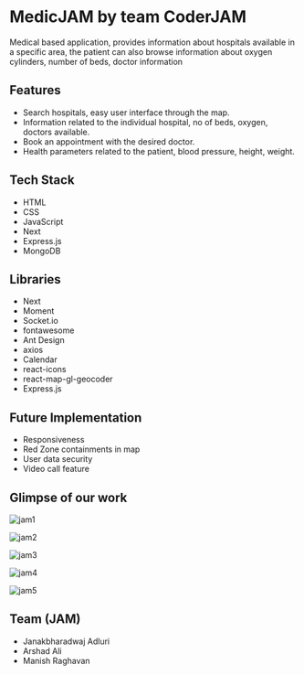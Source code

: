 # MedicJAM by team CoderJAM


Medical based application, provides information about hospitals available in a specific area, the patient can also browse information about oxygen cylinders, number of beds, doctor information

## Features
* Search hospitals, easy user interface through the map.
* Information related to the individual hospital, no of beds, oxygen, doctors available.
* Book an appointment with the desired doctor.
* Health parameters related to the patient, blood pressure, height, weight.


## Tech Stack
* HTML
* CSS
* JavaScript
* Next
* Express.js
* MongoDB


## Libraries
* Next
* Moment
* Socket.io
* fontawesome
* Ant Design
* axios
* Calendar
* react-icons
* react-map-gl-geocoder
* Express.js

 
## Future Implementation
* Responsiveness
* Red Zone containments in map
* User data security
* Video call feature

## Glimpse of our work
![jam1](https://user-images.githubusercontent.com/73184042/117850552-0a784680-b2a3-11eb-89be-5b066a91fd83.JPG)

![jam2](https://user-images.githubusercontent.com/73184042/117850572-0fd59100-b2a3-11eb-865c-f036f6fdc540.JPG)

![jam3](https://user-images.githubusercontent.com/73184042/117850586-1401ae80-b2a3-11eb-977d-531b4d64d511.JPG)

![jam4](https://user-images.githubusercontent.com/73184042/117850598-16640880-b2a3-11eb-8cd2-95c706ebbb3c.JPG)

![jam5](https://user-images.githubusercontent.com/73184042/117850622-1b28bc80-b2a3-11eb-855d-d09020648b69.JPG)

 



## Team (JAM)
* Janakbharadwaj Adluri
* Arshad Ali
* Manish Raghavan
